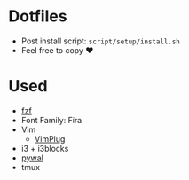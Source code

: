 # Dotfiles
- Post install script: `script/setup/install.sh`
- Feel free to copy :heart:

# Used
- [fzf](https://github.com/junegunn/fzf)
- Font Family: Fira
- Vim
    - [VimPlug](https://github.com/junegunn/vim-plug)
- i3 + i3blocks
- [pywal](https://github.com/dylanaraps/pywal)
- tmux
